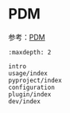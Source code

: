 # PDM

参考：[PDM](https://pdm.fming.dev/)

```{toctree}
:maxdepth: 2

intro
usage/index
pyproject/index
configuration
plugin/index
dev/index
```
